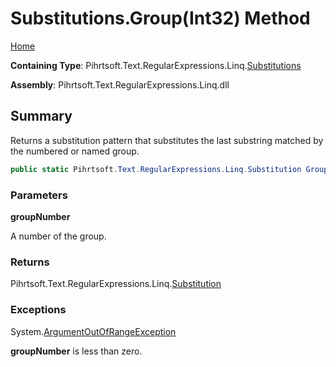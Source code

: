 # Substitutions\.Group\(Int32\) Method

[Home](../../../../../../README.md)

**Containing Type**: Pihrtsoft\.Text\.RegularExpressions\.Linq\.[Substitutions](../README.md)

**Assembly**: Pihrtsoft\.Text\.RegularExpressions\.Linq\.dll

## Summary

Returns a substitution pattern that substitutes the last substring matched by the numbered or named group\.

```csharp
public static Pihrtsoft.Text.RegularExpressions.Linq.Substitution Group(int groupNumber)
```

### Parameters

**groupNumber**

A number of the group\.

### Returns

Pihrtsoft\.Text\.RegularExpressions\.Linq\.[Substitution](../../Substitution/README.md)

### Exceptions

System\.[ArgumentOutOfRangeException](https://docs.microsoft.com/en-us/dotnet/api/system.argumentoutofrangeexception)

**groupNumber** is less than zero\.

